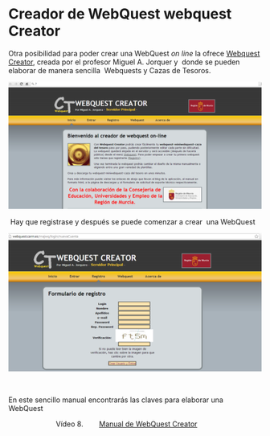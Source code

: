 # Creador de WebQuest webquest Creator

Otra posibilidad para poder crear una WebQuest _on line_ la ofrece [Webquest Creator](http://webquest.carm.es/ "Webquest Creator"), creada por el profesor Miguel A. Jorquer y  donde se pueden elaborar de manera sencilla  Webquests y Cazas de Tesoros.


![Página de inicio de WebQuest Creator](img/wq11.png "Página de inicio de WebQuest Creator")




 Hay que registrase y después se puede comenzar a crear  una WebQuest


![Para registrarse en WebQuest Creator](img/wq12.png "Para registrarse en WebQuest Creator")


                    

En este sencillo manual encontrarás las claves para elaborar una WebQuest 

                        Vídeo 8.        [Manual de WebQuest Creator](http://www.scribd.com/doc/18970460 "View Manual Wct on Scribd")

